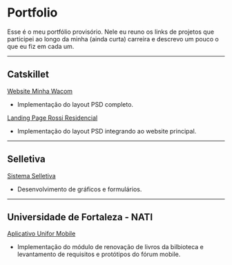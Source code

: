 # Portfolio
Esse é o meu portfólio provisório. Nele eu reuno os links de projetos que participei ao longo da minha (ainda curta) carreira e descrevo um pouco o que eu fiz em cada um.

---

## Catskillet 
[Website Minha Wacom](http://minhawacom.com/)
+ Implementação do layout PSD completo.

[Landing Page Rossi Residencial](http://www.rossiresidencial.com.br/5anoscondominio)
+ Implementação do layout PSD integrando ao website principal.

---

## Selletiva 
[Sistema Selletiva](http://www.selletiva.com.br/)
+ Desenvolvimento de gráficos e formulários.


---

## Universidade de Fortaleza - NATI 
[Aplicativo Unifor Mobile](https://play.google.com/store/apps/details?id=br.unifor.mobile)
+ Implementação do módulo de renovação de livros da bilbioteca e levantamento de requisitos e protótipos do fórum mobile.

